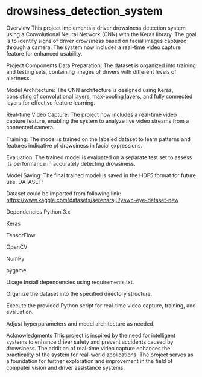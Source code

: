 # drowsiness_detection_system
Overview
This project implements a driver drowsiness detection system using a Convolutional Neural Network (CNN) with the Keras library. The goal is to identify signs of driver drowsiness based on facial images captured through a camera. The system now includes a real-time video capture feature for enhanced usability.

Project Components
Data Preparation: The dataset is organized into training and testing sets, containing images of drivers with different levels of alertness.

Model Architecture: The CNN architecture is designed using Keras, consisting of convolutional layers, max-pooling layers, and fully connected layers for effective feature learning.

Real-time Video Capture: The project now includes a real-time video capture feature, enabling the system to analyze live video streams from a connected camera.

Training: The model is trained on the labeled dataset to learn patterns and features indicative of drowsiness in facial expressions.

Evaluation: The trained model is evaluated on a separate test set to assess its performance in accurately detecting drowsiness.

Model Saving: The final trained model is saved in the HDF5 format for future use.
DATASET:

Dataset could be imported from following link: https://www.kaggle.com/datasets/serenaraju/yawn-eye-dataset-new

Dependencies
Python 3.x

Keras

TensorFlow 

OpenCV

NumPy

pygame

Usage
Install dependencies using requirements.txt.

Organize the dataset into the specified directory structure.

Execute the provided Python script for real-time video capture, training, and evaluation.

Adjust hyperparameters and model architecture as needed.

Acknowledgments
This project is inspired by the need for intelligent systems to enhance driver safety and prevent accidents caused by drowsiness. The addition of real-time video capture enhances the practicality of the system for real-world applications. The project serves as a foundation for further exploration and improvement in the field of computer vision and driver assistance systems.

